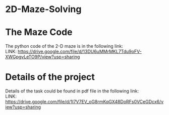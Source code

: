 # 2D-Maze-Solving  


# The Maze Code  
The python code of the 2-D maze is in the following link:  
LINK: https://drive.google.com/file/d/13DU6uMMrMKL7Tdu9oFV-XWGpgvLeTO9P/view?usp=sharing  

# Details of the project  
Details of the task could be found in pdf file in the following link:  
LINK: https://drive.google.com/file/d/1I7V7EV_oG8rmKqGX48DoRFs0VCeGDcx6/view?usp=sharing
